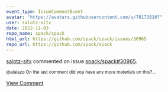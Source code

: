 ```yaml
---
event_type: IssueCommentEvent
avatar: "https://avatars.githubusercontent.com/u/78173810?"
user: salotz-sitx
date: 2022-11-03
repo_name: spack/spack
html_url: https://github.com/spack/spack/issues/30965
repo_url: https://github.com/spack/spack
---
```


<a href='https://github.com/salotz-sitx' target='_blank'>salotz-sitx</a> commented on issue <a href='https://github.com/spack/spack/issues/30965' target='_blank'>spack/spack#30965</a>.

<small>@alalazo On the last comment did you have any more materials on this?...</small>

<a href='https://github.com/spack/spack/issues/30965' target='_blank'>View Comment</a>